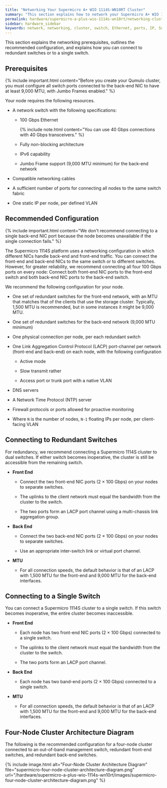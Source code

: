 ```yaml
---
title: "Networking Your Supermicro A+ WIO 1114S-WN10RT Cluster"
summary: "This section explains how to network your Supermicro A+ WIO 1114S-WN10RT cluster."
permalink: hardware/supermicro-a-plus-wio-1114s-wn10rt/networking-cluster.html
sidebar: hardware_sidebar
keywords: network, networking, cluster, switch, Ethernet, ports, IP, Supermicro 1114S, WN10RT
---
```


This section explains the networking prerequisites, outlines the recommended configuration, and explains how you can connect to redundant switches or to a single switch.


##  Prerequisites
{% include important.html content="Before you create your Qumulo cluster, you must configure all switch ports connected to the back-end NIC to have at least 9,000 MTU, with Jumbo Frames enabled." %}

Your node requires the following resources.
* A network switch with the following specifications:

  * 100 Gbps Ethernet

    {% include note.html content="You can use 40 Gbps connections with 40 Gbps transceivers." %}

  * Fully non-blocking architecture

  * IPv6 capability

  * Jumbo Frame support (9,000 MTU minimum) for the back-end network

* Compatible networking cables

* A sufficient number of ports for connecting all nodes to the same switch fabric

* One static IP per node, per defined VLAN


## Recommended Configuration
{% include important.html content="We don't recommend connecting to a single back-end NIC port because the node becomes unavailable if the single connection fails." %}

The Supermicro 1114S platform uses a networking configuration in which different NICs handle back-end and front-end traffic. You can connect the front-end and back-end NICs to the same switch or to different switches. However, for greater reliability, we recommend connecting all four 100 Gbps ports on every node: Connect both front-end NIC ports to the front-end switch and both back-end NIC ports to the back-end switch.

We recommend the following configuration for your node.

* One set of redundant switches for the front-end network, with an MTU that matches that of the clients that use the storage cluster. Typically, 1,500 MTU is recommended, but in some instances it might be 9,000 MTU.

* One set of redundant switches for the back-end network (9,000 MTU minimum)

* One physical connection per node, per each redundant switch

* One Link Aggregation Control Protocol (LACP) port-channel per network (front-end and back-end) on each node, with the following configuration

  * Active mode

  * Slow transmit rather

  * Access port or trunk port with a native VLAN

* DNS servers

* A Network Time Protocol (NTP) server

* Firewall protocols or ports allowed for proactive monitoring

* Where `N` is the number of nodes, `N-1` floating IPs per node, per client-facing VLAN


## Connecting to Redundant Switches
For redundancy, we recommend connecting a Supermicro 1114S cluster to dual switches. If either switch becomes inoperative, the cluster is still be accessible from the remaining switch.

* **Front End**

  * Connect the two front-end NIC ports (2 &#215; 100 Gbps) on your nodes to separate switches.

  * The uplinks to the client network must equal the bandwidth from the cluster to the switch.

  * The two ports form an LACP port channel using a multi-chassis link aggregation group.

* **Back End**

  * Connect the two back-end NIC ports (2 &#215; 100 Gbps) on your nodes to separate switches.

  * Use an appropriate inter-switch link or virtual port channel.

* **MTU**

  * For all connection speeds, the default behavior is that of an LACP with 1,500 MTU for the front-end and 9,000 MTU for the back-end interfaces.


## Connecting to a Single Switch
You can connect a Supermicro 1114S cluster to a single switch. If this switch becomes inoperative, the entire cluster becomes inaccessible.

* **Front End**

  * Each node has two front-end NIC ports (2 &#215; 100 Gbps) connected to a single switch.

  * The uplinks to the client network must equal the bandwidth from the cluster to the switch.

  * The two ports form an LACP port channel. 

* **Back End**

  * Each node has two band-end ports (2 &#215; 100 Gbps) connected to a single switch.

* **MTU**

  * For all connection speeds, the default behavior is that of an LACP with 1,500 MTU for the front-end and 9,000 MTU for the back-end interfaces.


## Four-Node Cluster Architecture Diagram
The following is the recommended configuration for a four-node cluster connected to an out-of-band management switch, redundant front-end switches, and redundant back-end switches.

{% include image.html alt="Four-Node Cluster Architecture Diagram" file="supermicro-four-node-cluster-architecture-diagram.png" url="/hardware/supermicro-a-plus-wio-1114s-wn10rt/images/supermicro-four-node-cluster-architecture-diagram.png" %}
